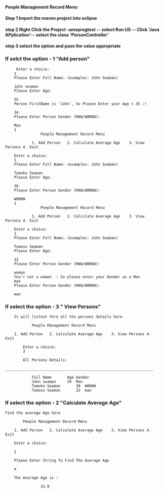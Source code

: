 #### People Management Record Menu


#### Step 1 Import the maven project into  eclipse
#### step 2 Right Click  the Project -amsprogtest -- select Run US -- Click 'Java APplication'-- select the class 'PersonController'
#### step 3 select the option and pass the value appropriate

### If selct the option - 1 "Add person"
 
		 Enter a choice: 
		1
		Please Enter Full Name: (examples: John Seaman)

		John seaman
		Please Enter Age:

		55
		Person FirstName is 'John', So Please Enter your Age < 35 :!

		34
		Please Enter Person Gender (MAN/WOMAN):

		Man
		1
					People Management Record Menu

				1. Add Person	2. Calculate Average Age	3. View Persons	4. Exit 

		Enter a choice: 
		1
		Please Enter Full Name: (examples: John Seaman)

		Tomoko Seaman
		Please Enter Age:

		30
		Please Enter Person Gender (MAN/WOMAN):

		WOMAN
		1
					People Management Record Menu

				1. Add Person	2. Calculate Average Age	3. View Persons	4. Exit 

		Enter a choice: 
		1
		Please Enter Full Name: (examples: John Seaman)

		Tomoso Seaman 
		Please Enter Age:

		33
		Please Enter Person Gender (MAN/WOMAN):

		woman
		You'r not a women  : So please enter your Gender as a Man
		man
		Please Enter Person Gender (MAN/WOMAN):

		man


### If select the option - 3 " View Persons"
		It will listout thre all the persons details here
		
				People Management Record Menu

		1. Add Person	2. Calculate Average Age	3. View Persons	4. Exit 

			Enter a choice: 
			3

			All Persons Details:
			___________________________________________________________________

				Full Name		Age	Gender
				John seaman		34	Man
				Tomoko Seaman		30	WOMAN
				Tomoso Seaman 		33	man

		
### If select the option - 2 "Calculate Average Age"		
	Find the average Age here
	
			People Management Record Menu

		1. Add Person	2. Calculate Average Age	3. View Persons	4. Exit 

		Enter a choice: 

		2
		
		Please Enter String To Find The Average Age 

		m

		The Average Age is :
		
					32.0

